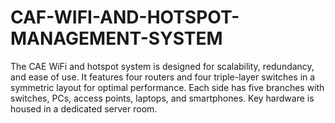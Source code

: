 # CAF-WIFI-AND-HOTSPOT-MANAGEMENT-SYSTEM
The CAE WiFi and hotspot system is designed for scalability, redundancy, and ease of use. It features four routers and four triple-layer switches in a symmetric layout for optimal performance. Each side has five branches with switches, PCs, access points, laptops, and smartphones. Key hardware is housed in a dedicated server room.
